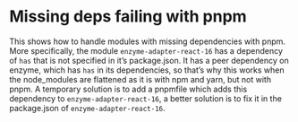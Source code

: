 # Missing deps failing with pnpm

This shows how to handle modules with missing dependencies with pnpm. More specifically, the module `enzyme-adapter-react-16` has a dependency of `has` that is not specified in it’s package.json. It has a peer dependency on enzyme, which has `has` in its dependencies, so that’s why this works when the node_modules are flattened as it is with npm and yarn, but not with pnpm. A temporary solution is to add a pnpmfile which adds this dependency to `enzyme-adapter-react-16`, a better solution is to fix it in the package.json of `enzyme-adapter-react-16`.

